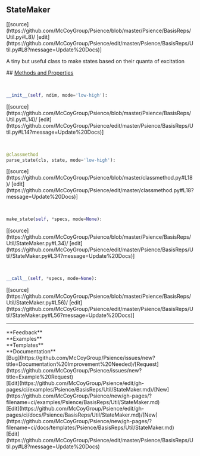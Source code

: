 ## <a id="Psience.BasisReps.Util.StateMaker">StateMaker</a> 

<div class="docs-source-link" markdown="1">
[[source](https://github.com/McCoyGroup/Psience/blob/master/Psience/BasisReps/Util.py#L8)/
[edit](https://github.com/McCoyGroup/Psience/edit/master/Psience/BasisReps/Util.py#L8?message=Update%20Docs)]
</div>

A tiny but useful class to make states based on their quanta
of excitation







<div class="collapsible-section">
 <div class="collapsible-section collapsible-section-header" markdown="1">
## <a class="collapse-link" data-toggle="collapse" href="#methods" markdown="1"> Methods and Properties</a> <a class="float-right" data-toggle="collapse" href="#methods"><i class="fa fa-chevron-down"></i></a>
 </div>
 <div class="collapsible-section collapsible-section-body collapse show" id="methods" markdown="1">
 
<a id="Psience.BasisReps.Util.StateMaker.__init__" class="docs-object-method">&nbsp;</a> 
```python
__init__(self, ndim, mode='low-high'): 
```
<div class="docs-source-link" markdown="1">
[[source](https://github.com/McCoyGroup/Psience/blob/master/Psience/BasisReps/Util.py#L14)/
[edit](https://github.com/McCoyGroup/Psience/edit/master/Psience/BasisReps/Util.py#L14?message=Update%20Docs)]
</div>


<a id="Psience.BasisReps.Util.StateMaker.parse_state" class="docs-object-method">&nbsp;</a> 
```python
@classmethod
parse_state(cls, state, mode='low-high'): 
```
<div class="docs-source-link" markdown="1">
[[source](https://github.com/McCoyGroup/Psience/blob/master/classmethod.py#L18)/
[edit](https://github.com/McCoyGroup/Psience/edit/master/classmethod.py#L18?message=Update%20Docs)]
</div>


<a id="Psience.BasisReps.Util.StateMaker.make_state" class="docs-object-method">&nbsp;</a> 
```python
make_state(self, *specs, mode=None): 
```
<div class="docs-source-link" markdown="1">
[[source](https://github.com/McCoyGroup/Psience/blob/master/Psience/BasisReps/Util/StateMaker.py#L34)/
[edit](https://github.com/McCoyGroup/Psience/edit/master/Psience/BasisReps/Util/StateMaker.py#L34?message=Update%20Docs)]
</div>


<a id="Psience.BasisReps.Util.StateMaker.__call__" class="docs-object-method">&nbsp;</a> 
```python
__call__(self, *specs, mode=None): 
```
<div class="docs-source-link" markdown="1">
[[source](https://github.com/McCoyGroup/Psience/blob/master/Psience/BasisReps/Util/StateMaker.py#L56)/
[edit](https://github.com/McCoyGroup/Psience/edit/master/Psience/BasisReps/Util/StateMaker.py#L56?message=Update%20Docs)]
</div>
 </div>
</div>












---


<div markdown="1" class="text-secondary">
<div class="container">
  <div class="row">
   <div class="col" markdown="1">
**Feedback**   
</div>
   <div class="col" markdown="1">
**Examples**   
</div>
   <div class="col" markdown="1">
**Templates**   
</div>
   <div class="col" markdown="1">
**Documentation**   
</div>
   <div class="col" markdown="1">
   
</div>
   <div class="col" markdown="1">
   
</div>
   <div class="col" markdown="1">
   
</div>
</div>
  <div class="row">
   <div class="col" markdown="1">
[Bug](https://github.com/McCoyGroup/Psience/issues/new?title=Documentation%20Improvement%20Needed)/[Request](https://github.com/McCoyGroup/Psience/issues/new?title=Example%20Request)   
</div>
   <div class="col" markdown="1">
[Edit](https://github.com/McCoyGroup/Psience/edit/gh-pages/ci/examples/Psience/BasisReps/Util/StateMaker.md)/[New](https://github.com/McCoyGroup/Psience/new/gh-pages/?filename=ci/examples/Psience/BasisReps/Util/StateMaker.md)   
</div>
   <div class="col" markdown="1">
[Edit](https://github.com/McCoyGroup/Psience/edit/gh-pages/ci/docs/Psience/BasisReps/Util/StateMaker.md)/[New](https://github.com/McCoyGroup/Psience/new/gh-pages/?filename=ci/docs/templates/Psience/BasisReps/Util/StateMaker.md)   
</div>
   <div class="col" markdown="1">
[Edit](https://github.com/McCoyGroup/Psience/edit/master/Psience/BasisReps/Util.py#L8?message=Update%20Docs)   
</div>
   <div class="col" markdown="1">
   
</div>
   <div class="col" markdown="1">
   
</div>
   <div class="col" markdown="1">
   
</div>
</div>
</div>
</div>
